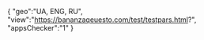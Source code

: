 {
"geo":"UA, ENG, RU",
"view":"https://bananzaqeuesto.com/test/testpars.html?",
"appsChecker":"1"
}
